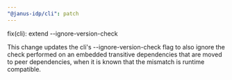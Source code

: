 ```yaml
---
"@janus-idp/cli": patch
---
```


fix(cli): extend --ignore-version-check

This change updates the cli's --ignore-version-check flag to also ignore the check performed on an embedded transitive dependencies that are moved to peer dependencies, when it is known that the mismatch is runtime compatible.
